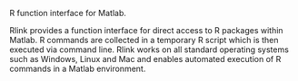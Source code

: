 R function interface for Matlab. 

Rlink provides a function interface for direct access to R packages within Matlab. R commands are collected in a temporary R script which is then executed via command line. Rlink works on all standard operating systems such as Windows, Linux and Mac and enables automated execution of R commands in a Matlab environment.
